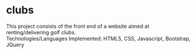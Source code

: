 # clubs
This project consists of the front end of a website aimed at renting/delivering golf clubs.<br>
Technologies/Languages Implemented: HTML5, CSS, Javascript, Bootstrap, JQuery
